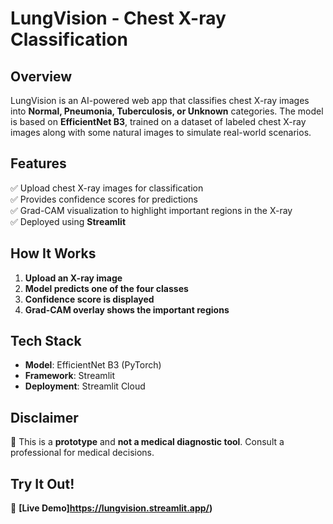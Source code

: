# **LungVision - Chest X-ray Classification**  

## **Overview**  
LungVision is an AI-powered web app that classifies chest X-ray images into **Normal, Pneumonia, Tuberculosis, or Unknown** categories. The model is based on **EfficientNet B3**, trained on a dataset of labeled chest X-ray images along with some natural images to simulate real-world scenarios.  

## **Features**  
✅ Upload chest X-ray images for classification  
✅ Provides confidence scores for predictions  
✅ Grad-CAM visualization to highlight important regions in the X-ray  
✅ Deployed using **Streamlit**  

## **How It Works**  
1. **Upload an X-ray image**  
2. **Model predicts one of the four classes**  
3. **Confidence score is displayed**  
4. **Grad-CAM overlay shows the important regions**  

## **Tech Stack**  
- **Model**: EfficientNet B3 (PyTorch)  
- **Framework**: Streamlit  
- **Deployment**: Streamlit Cloud  

## **Disclaimer**  
🚨 This is a **prototype** and **not a medical diagnostic tool**. Consult a professional for medical decisions.  

## **Try It Out!**  
🔗 **[Live Demo]https://lungvision.streamlit.app/)**  
